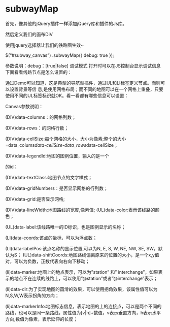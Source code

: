 # subwayMap
首先，像其他的jQuery插件一样添加jQuery库和插件的Js库。

<script src="res/newjs/jquery-1.2.6.js" type="text/javascript"></script>
<script src="res/newjs/index_new.js?v=20101208"  type="text/javascript"></script>

然后定义我们的画布DIV

<div id = “subway_canvas”></div>

使用jquery选择器让我们的铁路图生效~

$(“#subway_canvas”) .subwayMap({ debug: true });

参数说明：debug：[true|false] 调试模式  打开时可以在JS控制台显示调试信息
下面看看线路节点是怎么设置的：

通过Demo可以知道，这是典型的导航型插件，通过UL和LI标签定义节点。而<canvas>则可以设置背景等信 息,<canvas>是使用网格布局；而不同的地图可以在一个网格上重叠，只要使用不同的UL标签标识就OK。看一看都有哪些信息可以设置：

Canvas参数说明：

(DIV)data-columns：<canvas>的网格列数；

(DIV)data-rows：<canvas>的网格行数；

(DIV)data-cellSize:每个网格的大小，大小为像素;整个<canvas>的大小=data_colums*data-cellSize-data_rows*data-cellSize；

(DIV)data-legendId:地图的图例位置，输入的是一个<div>的id；

(DIV)data-textClass:地图节点的文字样式；

(DIV)data-gridNumbers：是否显示网格的行列数；

(DIV)data-grid:是否显示网格;

(DIV)data-lineWidth:地图路线的宽度,像素值;
(UL)data-color:表示该线路的颜色；

(UL)data-label:该线路唯一的ID标识，也是图例显示的名称；

(LI)data-coords:该点的坐标，可以为浮点数；

(LI)data-labelPos:该点名称的显示位置,可以为N, E, S, W, NE, NW, SE, SW，默认为S；
(UL)data-shiftCoords:地图路线偏离原来的位置的大小，是一个x,y值对，可以为负数，正数代表向右向下移动；

(li)data-marker:地图上的地点表示，可以为”station” 和” interchange”，如果表示的地点不在连续的线路上，可以使用”@station”或者”@interchange”表示；

(li)data-dir:为了实现地图的圆滑的效果，可以使用拐角效果，该属性值可以为N,S,W,W表示拐角的方向；

(li)data-markerInfo:地图标志信息，表示地图的上的连接点，可以是两个不同的路线，也可以是同一条路线，属性值为[v|h]+数值，v表示垂直方向，h表示水平方向,数值为像素，表示延伸的长度；
